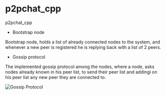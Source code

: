 # p2pchat_cpp
p2pchat_cpp

* Bootstrap node

Bootstrap node, holds a list of already connected nodes to the system, and whenever a new peer is registered
he is replying back with a list of 2 peers.


* Gossip protocol

The implemented gossip protocol among the nodes, where a node, asks nodes already known in his peer list, 
to send their peer list and addingi on his peer list any new peer they are connected to.

![Gossip Protocol](https://github.com/NikosMouzakitis/p2pchat_cpp/blop/main/media/gossip-protocol.gif)

